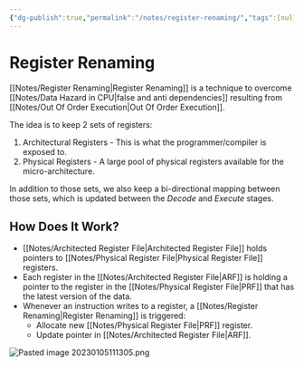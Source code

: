 ```yaml
---
{"dg-publish":true,"permalink":"/notes/register-renaming/","tags":[null]}
---
```




# Register Renaming
[[Notes/Register Renaming\|Register Renaming]] is a technique to overcome [[Notes/Data Hazard in CPU\|false and anti dependencies]] resulting from [[Notes/Out Of Order Execution\|Out Of Order Execution]].

The idea is to keep 2 sets of registers:
1. Architectural Registers - This is what the programmer/compiler is exposed to.
2. Physical Registers - A large pool of physical registers available for the micro-architecture.

In addition to those sets, we also keep a bi-directional mapping between those sets, which is updated between the *Decode* and *Execute* stages.

## How Does It Work?
- [[Notes/Architected Register File\|Architected Register File]] holds pointers to [[Notes/Physical Register File\|Physical Register File]] registers.
- Each register in the [[Notes/Architected Register File\|ARF]] is holding a pointer to the register in the [[Notes/Physical Register File\|PRF]] that has the latest version of the data.
- Whenever an instruction writes to a register, a [[Notes/Register Renaming\|Register Renaming]] is triggered:
	- Allocate new [[Notes/Physical Register File\|PRF]] register.
	- Update pointer in [[Notes/Architected Register File\|ARF]].

![Pasted image 20230105111305.png](/img/user/Assets/Pasted%20image%2020230105111305.png)